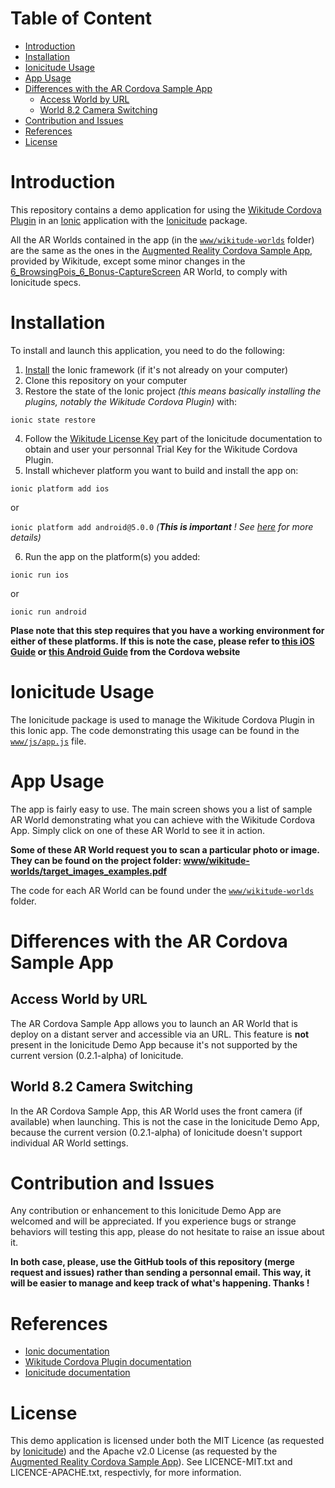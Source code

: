 # Table of Content
<!-- START doctoc generated TOC please keep comment here to allow auto update -->
<!-- DON'T EDIT THIS SECTION, INSTEAD RE-RUN doctoc TO UPDATE -->


- [Introduction](#introduction)
- [Installation](#installation)
- [Ionicitude Usage](#ionicitude-usage)
- [App Usage](#app-usage)
- [Differences with the AR Cordova Sample App](#differences-with-the-ar-cordova-sample-app)
  - [Access World by URL](#access-world-by-url)
  - [World 8.2 Camera Switching](#world-82-camera-switching)
- [Contribution and Issues](#contribution-and-issues)
- [References](#references)
- [License](#license)

<!-- END doctoc generated TOC please keep comment here to allow auto update -->

# Introduction
This repository contains a demo application for using the [Wikitude Cordova Plugin](http://www.wikitude.com/developer/documentation/phonegap) in an [Ionic](http://ionicframework.com/) application with the [Ionicitude](https://github.com/Tazaf/ionicitude) package.

All the AR Worlds contained in the app (in the [`www/wikitude-worlds`](https://github.com/Tazaf/IonicitudeDemoApp/tree/master/www/wikitude-worlds) folder) are the same as the ones in the [Augmented Reality Cordova Sample App](https://github.com/Wikitude/wikitude-cordova-plugin-samples), provided by Wikitude, except some minor changes in the [6_BrowsingPois_6_Bonus-CaptureScreen](https://github.com/Tazaf/IonicitudeDemoApp/tree/master/www/wikitude-worlds/6_BrowsingPois_6_Bonus-CaptureScreen) AR World, to comply with Ionicitude specs.

# Installation
To install and launch this application, you need to do the following:

1. [Install](http://ionicframework.com/getting-started/) the Ionic framework (if it's not already on your computer)
2. Clone this repository on your computer
3. Restore the state of the Ionic project _(this means basically installing the plugins, notably the Wikitude Cordova Plugin)_ with:

  `ionic state restore`

4. Follow the [Wikitude License Key](https://github.com/Tazaf/ionicitude#wikitude-licence-key) part of the Ionicitude documentation to obtain and user your personnal Trial Key for the Wikitude Cordova Plugin.
5. Install whichever platform you want to build and install the app on:
  
  `ionic platform add ios`
  
  or
  
  `ionic platform add android@5.0.0` _(**This is important** ! See [here](https://github.com/Tazaf/ionicitude#android-platform-version-500) for more details)_

6. Run the app on the platform(s) you added:
 
  `ionic run ios`

  or

  `ionic run android`
  
  **Plase note that this step requires that you have a working environment for either of these platforms. If this is note the case, please refer to [this iOS Guide](https://cordova.apache.org/docs/en/latest/guide/platforms/ios/index.html) or [this Android Guide](https://cordova.apache.org/docs/en/latest/guide/platforms/android/index.html) from the Cordova website**

# Ionicitude Usage
The Ionicitude package is used to manage the Wikitude Cordova Plugin in this Ionic app.
The code demonstrating this usage can be found in the [`www/js/app.js`](https://github.com/Tazaf/IonicitudeDemoApp/blob/master/www/js/app.js) file.

# App Usage
The app is fairly easy to use. The main screen shows you a list of sample AR World demonstrating what you can achieve with the Wikitude Cordova App. Simply click on one of these AR World to see it in action.

**Some of these AR World request you to scan a particular photo or image. They can be found on the project folder: [www/wikitude-worlds/target_images_examples.pdf](https://github.com/Tazaf/IonicitudeDemoApp/blob/master/www/wikitude-worlds/target_images_examples.pdf)**

The code for each AR World can be found under the [`www/wikitude-worlds`](https://github.com/Tazaf/IonicitudeDemoApp/blob/master/www/wikitude-worlds/) folder.

# Differences with the AR Cordova Sample App

## Access World by URL

The AR Cordova Sample App allows you to launch an AR World that is deploy on a distant server and accessible via an URL.
This feature is **not** present in the Ionicitude Demo App because it's not supported by the current version (0.2.1-alpha) of Ionicitude.

## World 8.2 Camera Switching

In the AR Cordova Sample App, this AR World uses the front camera (if available) when launching. This is not the case in the Ionicitude Demo App, because the current version (0.2.1-alpha) of Ionicitude doesn't support individual AR World settings.

# Contribution and Issues

Any contribution or enhancement to this Ionicitude Demo App are welcomed and will be appreciated.
If you experience bugs or strange behaviors will testing this app, please do not hesitate to raise an issue about it.

**In both case, please, use the GitHub tools of this repository (merge request and issues) rather than sending a personnal email. This way, it will be easier to manage and keep track of what's happening. Thanks !**

# References
- [Ionic documentation](http://ionicframework.com/docs/)
- [Wikitude Cordova Plugin documentation](http://www.wikitude.com/developer/documentation/phonegap)
- [Ionicitude documentation](https://github.com/Tazaf/ionicitude)

# License
This demo application is licensed under both the MIT Licence (as requested by [Ionicitude](https://github.com/Tazaf/ionicitude#license)) and the Apache v2.0 License (as requested by the [Augmented Reality Cordova Sample App](https://github.com/Wikitude/wikitude-cordova-plugin-samples#license)). See LICENCE-MIT.txt and LICENCE-APACHE.txt, respectivly, for more information.
